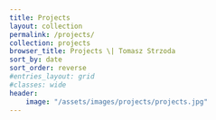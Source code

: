 ```yaml
---
title: Projects
layout: collection
permalink: /projects/
collection: projects
browser_title: Projects \| Tomasz Strzoda
sort_by: date
sort_order: reverse
#entries_layout: grid
#classes: wide
header:
    image: "/assets/images/projects/projects.jpg"
---
```

